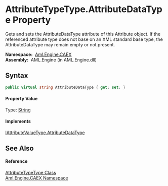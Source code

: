 AttributeTypeType.AttributeDataType Property
============================================
Gets and sets the AttributeDataType attribute of this Attribute object. If the referenced attribute type does not base on an XML standard base type, the AttributeDataType may remain empty or not present.

  **Namespace:**  [Aml.Engine.CAEX][1]  
  **Assembly:**  AML.Engine (in AML.Engine.dll)

Syntax
------

```csharp
public virtual string AttributeDataType { get; set; }
```

#### Property Value
Type: [String][2]
#### Implements
[IAttributeValueType.AttributeDataType][3]  


See Also
--------

#### Reference
[AttributeTypeType Class][4]  
[Aml.Engine.CAEX Namespace][1]  

[1]: ../README.md
[2]: https://docs.microsoft.com/dotnet/api/system.string
[3]: ../IAttributeValueType/AttributeDataType.md
[4]: README.md
[5]: https://www.automationml.org
[6]: ../../icons/logoShade.png
